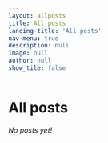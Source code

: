 ```yaml
---
layout: allposts
title: All posts
landing-title: 'All posts'
nav-menu: true
description: null
image: null
author: null
show_tile: false
---
```


<h1>All posts</h1>
<div>
  <p><em>No posts yet!</em></p>
</div>
